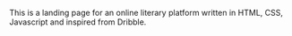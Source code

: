 This is a landing page for an online literary platform written in HTML, CSS, Javascript and inspired from Dribble.
